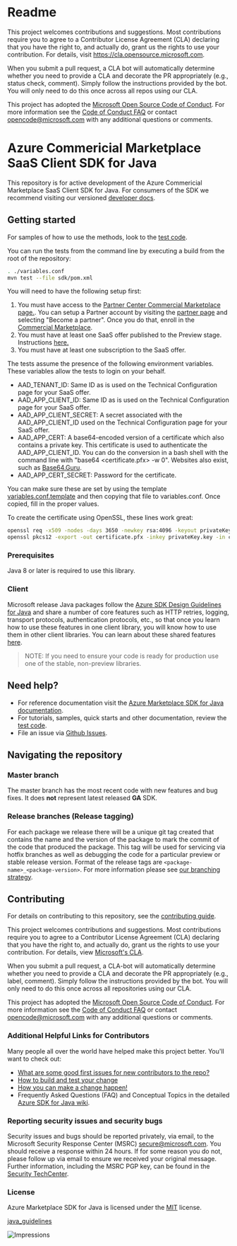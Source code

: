 
# Readme

This project welcomes contributions and suggestions.  Most contributions require you to agree to a
Contributor License Agreement (CLA) declaring that you have the right to, and actually do, grant us
the rights to use your contribution. For details, visit https://cla.opensource.microsoft.com.

When you submit a pull request, a CLA bot will automatically determine whether you need to provide
a CLA and decorate the PR appropriately (e.g., status check, comment). Simply follow the instructions
provided by the bot. You will only need to do this once across all repos using our CLA.

This project has adopted the [Microsoft Open Source Code of Conduct](https://opensource.microsoft.com/codeofconduct/).
For more information see the [Code of Conduct FAQ](https://opensource.microsoft.com/codeofconduct/faq/) or
contact [opencode@microsoft.com](mailto:opencode@microsoft.com) with any additional questions or comments.


# Azure Commericial Marketplace SaaS Client SDK for Java

This repository is for active development of the Azure Commericial Marketplace SaaS Client SDK for Java. For consumers of the SDK we recommend visiting our versioned [developer docs](./sdk/README.md).

## Getting started

For samples of how to use the methods, look to the [test code](./sdk/src/test/java/com/azure/marketplace/tests/).

You can run the tests from the command line by executing a build from the root of the repository: 
```bash
. ./variables.conf
mvn test --file sdk/pom.xml
```

You will need to have the following setup first:

1. You must have access to the [Partner Center Commercial Marketplace page.](https://partner.microsoft.com/dashboard/commercial-marketplace/). You can setup a Partner account by visiting the [partner page](https://partner.microsoft.com/) and selecting "Become a partner". Once you do that, enroll in the [Commercial Marketplace](https://docs.microsoft.com/azure/marketplace/partner-center-portal/create-account).  
1. You must have at least one SaaS offer published to the Preview stage. Instructions [here.](https://docs.microsoft.com/azure/marketplace/partner-center-portal/create-new-saas-offer)
1. You must have at least one subscription to the SaaS offer.

The tests assume the presence of the following environment variables. These variables allow the tests to login on your behalf.

- AAD_TENANT_ID: Same ID as is used on the Technical Configuration page for your SaaS offer.
- AAD_APP_CLIENT_ID: Same ID as is used on the Technical Configuration page for your SaaS offer.
- AAD_APP_CLIENT_SECRET: A secret associated with the AAD_APP_CLIENT_ID used on the Technical Configuration page for your SaaS offer.
- AAD_APP_CERT: A base64-encoded version of a certificate which also contains a private key. This certificate is used to authenticate the AAD_APP_CLIENT_ID. You can do the conversion in a bash shell with the command line with "base64 &lt;certificate.pfx&gt; -w 0". Websites also exist, such as [Base64.Guru](https://base64.guru/converter/encode/file).
- AAD_APP_CERT_SECRET: Password for the certificate.

You can make sure these are set by using the template [variables.conf.template](./variables.conf.template) and then copying that file to variables.conf. Once copied, fill in the proper values.

To create the certificate using OpenSSL, these lines work great:

```bash
openssl req -x509 -nodes -days 3650 -newkey rsa:4096 -keyout privateKey.key -out certificate.pem
openssl pkcs12 -export -out certificate.pfx -inkey privateKey.key -in certificate.pem
```

### Prerequisites

Java 8 or later is required to use this library.

### Client

Microsoft release Java packages follow the [Azure SDK Design Guidelines for Java](https://azure.github.io/azure-sdk/java/guidelines/) and share a number of core features such as HTTP retries, logging, transport protocols, authentication protocols, etc., so that once you learn how to use these features in one client library, you will know how to use them in other client libraries. You can learn about these shared features [here](https://github.com/Azure/azure-sdk-for-java/blob/master/sdk/core/azure-core/README.md).

> NOTE: If you need to ensure your code is ready for production use one of the stable, non-preview libraries.

## Need help?

- For reference documentation visit the [Azure Marketplace SDK for Java documentation](./sdk/README.md).
- For tutorials, samples, quick starts and other documentation, review the [test code](./sdk/src/test/java/com/microsoft/azure/marketplace/tests).
- File an issue via [Github Issues](https://github.com/Azure/commercial-marketplace-saas-sdk-client-java/issues/new/choose).

## Navigating the repository

### Master branch

The master branch has the most recent code with new features and bug fixes. It does **not** represent latest released **GA** SDK.

### Release branches (Release tagging)

For each package we release there will be a unique git tag created that contains the name and the version of the package to mark the commit of the code that produced the package. This tag will be used for servicing via hotfix branches as well as debugging the code for a particular preview or stable release version.
Format of the release tags are `<package-name>_<package-version>`. For more information please see [our branching strategy](https://github.com/Azure/azure-sdk/blob/master/docs/policies/repobranching.md#release-tagging).

## Contributing

For details on contributing to this repository, see the [contributing guide](CONTRIBUTING.md).

This project welcomes contributions and suggestions. Most contributions require you to agree to a Contributor License Agreement (CLA) declaring that you have the right to, and actually do, grant us the rights to use your contribution. For details, view [Microsoft's CLA](https://cla.microsoft.com).

When you submit a pull request, a CLA-bot will automatically determine whether you need to provide a CLA and decorate the PR appropriately (e.g., label, comment). Simply follow the instructions provided by the bot. You will only need to do this once across all repositories using our CLA.

This project has adopted the [Microsoft Open Source Code of Conduct](https://opensource.microsoft.com/codeofconduct/). For more information see the [Code of Conduct FAQ](https://opensource.microsoft.com/codeofconduct/faq/) or contact [opencode@microsoft.com](mailto:opencode@microsoft.com) with any additional questions or comments.

### Additional Helpful Links for Contributors

Many people all over the world have helped make this project better.  You'll want to check out:

- [What are some good first issues for new contributors to the repo?](https://github.com/azure/azure-sdk-for-java/issues?q=is%3Aopen+is%3Aissue+label%3A%22up+for+grabs%22)
- [How to build and test your change](CONTRIBUTING.md#developer-guide)
- [How you can make a change happen!](CONTRIBUTING.md#pull-requests)
- Frequently Asked Questions (FAQ) and Conceptual Topics in the detailed [Azure SDK for Java wiki](https://github.com/azure/azure-sdk-for-java/wiki).

### Reporting security issues and security bugs

Security issues and bugs should be reported privately, via email, to the Microsoft Security Response Center (MSRC) <secure@microsoft.com>. You should receive a response within 24 hours. If for some reason you do not, please follow up via email to ensure we received your original message. Further information, including the MSRC PGP key, can be found in the [Security TechCenter](https://www.microsoft.com/msrc/faqs-report-an-issue).

### License

Azure Marketplace SDK for Java is licensed under the [MIT](LICENSE.txt) license.

<!-- Links -->
[java_guidelines](https://azure.github.io/azure-sdk/java_introduction.html)

![Impressions](https://azure-sdk-impressions.azurewebsites.net/api/impressions/commercial-marketplace-saas-sdk-client-java%2FREADME.png)
